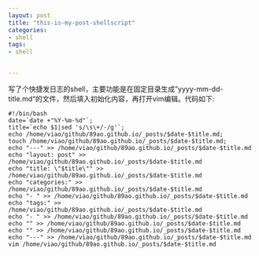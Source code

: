 ```yaml
---
layout: post
title: "this-is-my-post-shellscript"
categories:
- shell
tags:
- shell


---
```

写了个快捷发日志的shell，主要功能是在固定目录生成”yyyy-mm-dd-title.md“的文件，然后填入初始化内容，再打开vim编辑。代码如下:

	#!/bin/bash
	date=`date +"%Y-%m-%d"`;
	title=`echo $1|sed 's/\s\+/-/g'`;
	echo /home/viao/github/89ao.github.io/_posts/$date-$title.md;
	touch /home/viao/github/89ao.github.io/_posts/$date-$title.md;
	echo "---" >> /home/viao/github/89ao.github.io/_posts/$date-$title.md
	echo "layout: post" >> /home/viao/github/89ao.github.io/_posts/$date-$title.md
	echo "title: \"$title\"" >> /home/viao/github/89ao.github.io/_posts/$date-$title.md
	echo "categories:" >> /home/viao/github/89ao.github.io/_posts/$date-$title.md
	echo "- " >> /home/viao/github/89ao.github.io/_posts/$date-$title.md
	echo "tags:" >> /home/viao/github/89ao.github.io/_posts/$date-$title.md
	echo "- " >> /home/viao/github/89ao.github.io/_posts/$date-$title.md
	echo "" >> /home/viao/github/89ao.github.io/_posts/$date-$title.md
	echo "" >> /home/viao/github/89ao.github.io/_posts/$date-$title.md
	echo "---" >> /home/viao/github/89ao.github.io/_posts/$date-$title.md
	vim /home/viao/github/89ao.github.io/_posts/$date-$title.md
